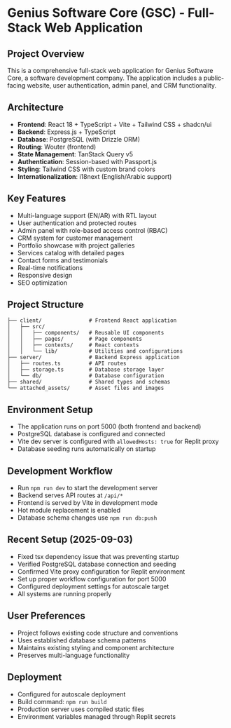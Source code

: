 # Genius Software Core (GSC) - Full-Stack Web Application

## Project Overview
This is a comprehensive full-stack web application for Genius Software Core, a software development company. The application includes a public-facing website, user authentication, admin panel, and CRM functionality.

## Architecture
- **Frontend**: React 18 + TypeScript + Vite + Tailwind CSS + shadcn/ui
- **Backend**: Express.js + TypeScript
- **Database**: PostgreSQL (with Drizzle ORM)
- **Routing**: Wouter (frontend)
- **State Management**: TanStack Query v5
- **Authentication**: Session-based with Passport.js
- **Styling**: Tailwind CSS with custom brand colors
- **Internationalization**: i18next (English/Arabic support)

## Key Features
- Multi-language support (EN/AR) with RTL layout
- User authentication and protected routes
- Admin panel with role-based access control (RBAC)
- CRM system for customer management
- Portfolio showcase with project galleries
- Services catalog with detailed pages
- Contact forms and testimonials
- Real-time notifications
- Responsive design
- SEO optimization

## Project Structure
```
├── client/               # Frontend React application
│   ├── src/
│   │   ├── components/   # Reusable UI components
│   │   ├── pages/        # Page components
│   │   ├── contexts/     # React contexts
│   │   └── lib/          # Utilities and configurations
├── server/               # Backend Express application
│   ├── routes.ts         # API routes
│   ├── storage.ts        # Database storage layer
│   └── db/               # Database configuration
├── shared/               # Shared types and schemas
└── attached_assets/      # Asset files and images
```

## Environment Setup
- The application runs on port 5000 (both frontend and backend)
- PostgreSQL database is configured and connected
- Vite dev server is configured with `allowedHosts: true` for Replit proxy
- Database seeding runs automatically on startup

## Development Workflow
- Run `npm run dev` to start the development server
- Backend serves API routes at `/api/*`
- Frontend is served by Vite in development mode
- Hot module replacement is enabled
- Database schema changes use `npm run db:push`

## Recent Setup (2025-09-03)
- Fixed tsx dependency issue that was preventing startup
- Verified PostgreSQL database connection and seeding
- Confirmed Vite proxy configuration for Replit environment
- Set up proper workflow configuration for port 5000
- Configured deployment settings for autoscale target
- All systems are running properly

## User Preferences
- Project follows existing code structure and conventions
- Uses established database schema patterns
- Maintains existing styling and component architecture
- Preserves multi-language functionality

## Deployment
- Configured for autoscale deployment
- Build command: `npm run build`
- Production server uses compiled static files
- Environment variables managed through Replit secrets